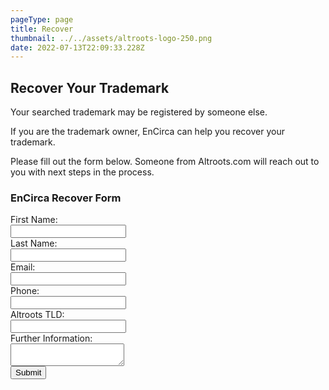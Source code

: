 ```yaml
---
pageType: page
title: Recover
thumbnail: ../../assets/altroots-logo-250.png
date: 2022-07-13T22:09:33.228Z
---
```

<h2>Recover Your Trademark</h2> <p>Your searched trademark may be registered by someone else. </p><p>If you are the trademark owner, EnCirca can help you recover your trademark.</p><p>Please fill out the form below. Someone from Altroots.com will reach out to you with next steps in the process.</p>
<form data-netlify-recaptcha="true" class="enc-form" name="altroots-recover" id="altroots-recover" method="POST" data-netlify="true" netlify><h3>EnCirca Recover Form</h3>
            <div>
                First Name:<br /><input name="first-name" type="text" />
            </div>
            <div>
                Last Name:<br /><input name="last-name" type="text" />
            </div>
            <div>
                Email:<br /><input type="text" name="email" />
            </div>               <div>
                Phone:<br /><input type="text" name="phone" />
            </div>              <div>
                Altroots TLD:<br /><input type="text" name="email" />
            </div>                           
            <div>
                Further Information:<br /><textarea name="comments"></textarea>
            </div>
            <div>
                <div data-netlify-recaptcha="true"></div>
                <button type="submit">Submit</button>
        </form>
    </div>
</div>